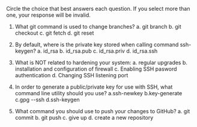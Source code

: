 Circle the choice that best answers each question. If you select more than one, your response will be invalid.



1. What git command is used to change branches?
   a. git branch <name>
   b. git checkout
   c. git fetch
   d. git reset

2. By default, where is the private key stored when calling command ssh-keygen? 
   a. id_rsa
   b. id_rsa.pub
   c. id_rsa.priv
   d. id_rsa.ssh

3. What is NOT related to hardening your system:
   a. regular upgrades
   b. installation and configuration of firewall
   c. Enabling SSH pasword authentication
   d. Changing SSH listening port

 4. In order to generate a public/private key for use with SSH, what command line utility should you use?
   a.ssh-newkey 
   b.key-generate
   c.gpg --ssh
   d.ssh-keygen

5. What command you should use to push your changes to GitHub?
   a. git commit
   b. git push
   c. give up
   d. create a new repository
